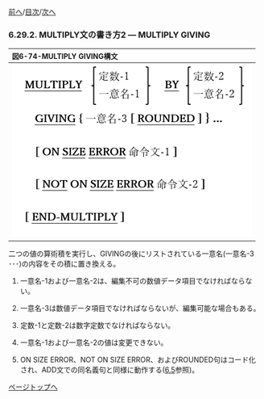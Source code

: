 <!--navi start1-->
[前へ](6-29-1.md)/[目次](https://opensourcecobol.github.io/markdown/TOC.html)/[次へ](6-30.md)
<!--navi end1-->
### 6.29.2. MULTIPLY文の書き方2 ― MULTIPLY GIVING

|図6-74-MULTIPLY GIVING構文|
|:--|
|![alt text](Image/6-74.png)|

二つの値の算術積を実行し、GIVINGの後にリストされている一意名(一意名-3 ･･･)の内容をその積に置き換える。

1. 一意名-1および一意名-2は、編集不可の数値データ項目でなければならない。

2. 一意名-3は数値データ項目でなければならないが、編集可能な場合もある。

3. 定数-1と定数-2は数字定数でなければならない。

4. 一意名-1および一意名-2の値は変更できない。

5. ON SIZE ERROR、NOT ON SIZE ERROR、およびROUNDED句はコード化され、ADD文での同名義句と同様に動作する([6.5](6-5-1.md)参照)。

<!--navi start2-->

[ページトップへ](6-29-2.md)
<!--navi end2-->
